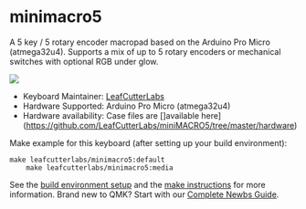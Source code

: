 # minimacro5

A 5 key / 5 rotary encoder macropad based on the Arduino Pro Micro (atmega32u4). Supports a mix of up to 5 rotary encoders or mechanical switches with optional RGB under glow.

![](https://raw.githubusercontent.com/LeafCutterLabs/miniMACRO5/master/photos/miscconfigs.jpg)

* Keyboard Maintainer: [LeafCutterLabs](https://github.com/LeafCutterLabs)
* Hardware Supported: Arduino Pro Micro (atmega32u4)
* Hardware availability: Case files are []available here](https://github.com/LeafCutterLabs/miniMACRO5/tree/master/hardware)

Make example for this keyboard (after setting up your build environment):

    make leafcutterlabs/minimacro5:default
        make leafcutterlabs/minimacro5:media

See the [build environment setup](https://docs.qmk.fm/#/getting_started_build_tools) and the [make instructions](https://docs.qmk.fm/#/getting_started_make_guide) for more information. Brand new to QMK? Start with our [Complete Newbs Guide](https://docs.qmk.fm/#/newbs).
